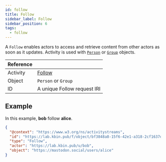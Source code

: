```yaml
---
id: follow
title: Follow
sidebar_label: Follow
sidebar_position: 6
tags:
  - follow
---
```


A `Follow` enables actors to access and retrieve content from other actors as soon as it updates. Activity is used with [`Person`](../objects/person) or [`Group`](../objects/group) objects.

| Reference |                                                                    |
| --------- | ------------------------------------------------------------------ |
| Activity  | [Follow](https://www.w3.org/TR/activitypub/#follow-activity-inbox) |
| Object    | `Person` or `Group`                                                |
| ID        | A unique Follow request IRI                                        |

## Example

In this example, **bob** follow **alice**.

```json
{
  "@context": "https://www.w3.org/ns/activitystreams",
  "id": "https://lab.kbin.pub/f/object/bf3848a8-15f6-42e1-a318-2cf1637d6814",
  "type": "Follow",
  "actor": "https://lab.kbin.pub/u/bob",
  "object": "https://mastodon.social/users/alice"
}
```
